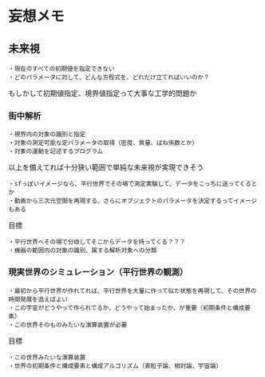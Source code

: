 # 妄想メモ

## 未来視

    ・現在のすべての初期値を指定できない
    ・どのパラメータに対して、どんな方程式を、どれだけ立てればいいのか？

もしかして初期値指定、境界値指定って大事な工学的問題か

### 街中解析

    ・視界内の対象の識別と指定
    ・対象の測定可能な定パラメータの取得（密度、質量、ばね係数とか）
    ・対象の運動を記述するプログラム

以上を備えてれば十分狭い範囲で単純な未来視が実現できそう

    ・sfっぽいイメージなら、平行世界でその場で測定実験して、データをこっちに送ってくるとか
    ・動画から三次元空間を再現する、さらにオブジェクトのパラメータを決定するってイメージもある

目標

    ・平行世界へその場で分岐してそこからデータを持ってくる？？？
    ・機器の範囲内の対象の識別、属する解析対象への分類

### 現実世界のシミュレーション（平行世界の観測）

    ・最初から平行世界が作れてれば、平行世界を大量に作って似た状態を再現して、その世界の時間発展を追えばよい
    ・この宇宙がどうやって作られてるか、どうやって始まったか、が重要（初期条件と構成要素）
    ・この世界そのものみたいな演算装置が必要

目標

    ・この世界みたいな演算装置
    ・世界の初期条件と構成要素と構成アルゴリズム（素粒子論、相対論、宇宙論）
